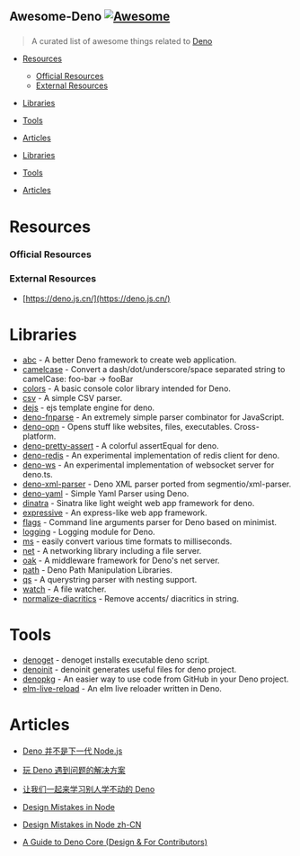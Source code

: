 ## Awesome-Deno [![Awesome](https://cdn.rawgit.com/sindresorhus/awesome/d7305f38d29fed78fa85652e3a63e154dd8e8829/media/badge.svg)](https://github.com/sindresorhus/awesome)

### 

> A curated list of awesome things related to [Deno](https://github.com/denoland/deno)

- [Resources](#resources)
    - [Official Resources](#official-resources)
    - [External Resources](#external-resources)
- [Libraries](#libraries)
- [Tools](#tools)
- [Articles](#articles)

- [Libraries](#libraries)

- [Tools](#tools)

- [Articles](#Articles)

# Resources


### Official Resources

### External Resources
- [https://deno.js.cn/](https://deno.js.cn/)

# Libraries

- [abc](https://github.com/zhmushan/abc) - A better Deno framework to create web application.
- [camelcase](https://github.com/denolib/camelcase) - Convert a dash/dot/underscore/space separated string to camelCase: foo-bar → fooBar
- [colors](https://github.com/denoland/deno_std/tree/master/colors) - A basic console color library intended for Deno.
- [csv](https://github.com/hashrock/deno-fnparse/blob/master/parsers/csv.ts) - A simple CSV parser.
- [dejs](https://github.com/syumai/dejs) - ejs template engine for deno.
- [deno-fnparse](https://github.com/hashrock/deno-fnparse) - An extremely simple parser combinator for JavaScript.
- [deno-opn](https://github.com/hashrock/deno-opn) - Opens stuff like websites, files, executables. Cross-platform.
- [deno-pretty-assert](https://github.com/bokuweb/deno-pretty-assert) - A colorful assertEqual for deno.
- [deno-redis](https://github.com/keroxp/deno-redis) - An experimental implementation of redis client for deno.
- [deno-ws](https://github.com/keroxp/deno-ws) - An experimental implementation of websocket server for deno.ts.
- [deno-xml-parser](https://github.com/nekobato/deno-xml-parser) - Deno XML parser ported from segmentio/xml-parser.
- [deno-yaml](https://github.com/muhibbudins/deno-yaml) - Simple Yaml Parser using Deno.
- [dinatra](https://github.com/syumai/dinatra) - Sinatra like light weight web app framework for deno.
- [expressive](https://github.com/jinjor/deno-playground/tree/master/expressive) - An express-like web app framework.
- [flags](https://github.com/denoland/deno_std/tree/master/flags) - Command line arguments parser for Deno based on minimist.
- [logging](https://github.com/denoland/deno_std/tree/master/logging) - Logging module for Deno.
- [ms](https://github.com/denolib/ms) - easily convert various time formats to milliseconds.
- [net](https://github.com/denoland/deno_std/tree/master/net) - A networking library including a file server.
- [oak](https://github.com/kitsonk/oak) - A middleware framework for Deno's net server.
- [path](https://github.com/denoland/deno_std/tree/master/path) - Deno Path Manipulation Libraries.
- [qs](https://github.com/denolib/qs) - A querystring parser with nesting support.
- [watch](https://github.com/jinjor/deno-playground/tree/master/watch) - A file watcher.
- [normalize-diacritics](https://github.com/motss/normalize-diacritics/tree/deno) - Remove accents/ diacritics in string.

# Tools

- [denoget](https://github.com/syumai/deno-libs/tree/master/denoget) - denoget installs executable deno script.
- [denoinit](https://github.com/syumai/deno-libs/tree/master/denoinit) - denoinit generates useful files for deno project.
- [denopkg](https://github.com/denopkg/denopkg.com) - An easier way to use code from GitHub in your Deno project. 
- [elm-live-reload](https://github.com/jinjor/deno-playground/tree/master/elm-live-reload) - An elm live reloader written in Deno.


# Articles

- [Deno 并不是下一代 Node.js](https://juejin.im/post/5b14a390e51d4506c1300bbc)

- [玩 Deno 遇到问题的解决方案](https://juejin.im/post/5b1245b3f265da6e4c6cf249)

- [让我们一起来学习别人学不动的 Deno](https://segmentfault.com/a/1190000015151287)

- [Design Mistakes in Node](http://tinyclouds.org/jsconf2018.pdf)

- [Design Mistakes in Node zh-CN](https://zhuanlan.zhihu.com/p/37637923)

- [A Guide to Deno Core (Design & For Contributors)](https://denolib.gitbook.io/guide)
